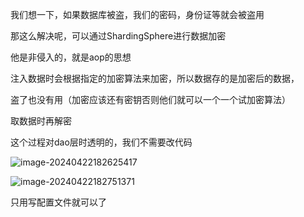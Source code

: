 我们想一下，如果数据库被盗，我们的密码，身份证等就会被盗用

那这么解决呢，可以通过ShardingSphere进行数据加密

他是非侵入的，就是aop的思想 

注入数据时会根据指定的加密算法来加密，所以数据存的是加密后的数据，

盗了也没有用（加密应该还有密钥否则他们就可以一个一个试加密算法）



取数据时再解密

这个过程对dao层时透明的，我们不需要改代码

![image-20240422182625417](../../../AppData/Roaming/Typora/typora-user-images/image-20240422182625417.png)

![image-20240422182751371](../../../AppData/Roaming/Typora/typora-user-images/image-20240422182751371.png)

只用写配置文件就可以了

